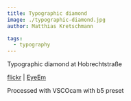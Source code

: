 ```yaml
---
title: Typographic diamond
image: ./typographic-diamond.jpg
author: Matthias Kretschmann

tags:
  - typography
---
```


Typographic diamond at Hobrechtstraße

[flickr](https://www.flickr.com/photos/krema/13229327324/) | [EyeEm](http://www.eyeem.com/p/32659836)

Processed with VSCOcam with b5 preset
